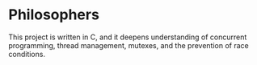 # Philosophers
This project is written in C, and it deepens understanding of concurrent programming, thread management, mutexes, and the prevention of race conditions.
